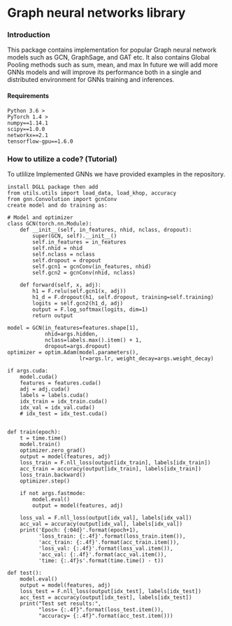 # Graph neural networks library 

### Introduction
This package contains implementation for popular Graph neural network models such as GCN, GraphSage, and GAT etc.
It also contains Global Pooling methods such as sum, mean, and max
In future we will add more GNNs models and will improve its performance both in a single
and distributed environment for GNNs training and inferences.

#### Requirements
```
Python 3.6 >
PyTorch 1.4 >
numpy==1.14.1
scipy==1.0.0
networkx==2.1
tensorflow-gpu==1.6.0
```

### How to utilize a code? (Tutorial)

To utlilize Implemented GNNs we have provided examples in the repository.
```
install DGLL package then add
from utils.utils import load_data, load_khop, accuracy
from gnn.Convolution import gcnConv
create model and do training as:

# Model and optimizer
class GCN(torch.nn.Module):
    def __init__(self, in_features, nhid, nclass, dropout):
        super(GCN, self).__init__()
        self.in_features = in_features
        self.nhid = nhid
        self.nclass = nclass
        self.dropout = dropout
        self.gcn1 = gcnConv(in_features, nhid)
        self.gcn2 = gcnConv(nhid, nclass)

    def forward(self, x, adj):
        h1 = F.relu(self.gcn1(x, adj))
        h1_d = F.dropout(h1, self.dropout, training=self.training)
        logits = self.gcn2(h1_d, adj)
        output = F.log_softmax(logits, dim=1)
        return output

model = GCN(in_features=features.shape[1],
            nhid=args.hidden,
            nclass=labels.max().item() + 1,
            dropout=args.dropout)
optimizer = optim.Adam(model.parameters(),
                       lr=args.lr, weight_decay=args.weight_decay)

if args.cuda:
    model.cuda()
    features = features.cuda()
    adj = adj.cuda()
    labels = labels.cuda()
    idx_train = idx_train.cuda()
    idx_val = idx_val.cuda()
    # idx_test = idx_test.cuda()


def train(epoch):
    t = time.time()
    model.train()
    optimizer.zero_grad()
    output = model(features, adj)
    loss_train = F.nll_loss(output[idx_train], labels[idx_train])
    acc_train = accuracy(output[idx_train], labels[idx_train])
    loss_train.backward()
    optimizer.step()

    if not args.fastmode:
        model.eval()
        output = model(features, adj)

    loss_val = F.nll_loss(output[idx_val], labels[idx_val])
    acc_val = accuracy(output[idx_val], labels[idx_val])
    print('Epoch: {:04d}'.format(epoch+1),
          'loss_train: {:.4f}'.format(loss_train.item()),
          'acc_train: {:.4f}'.format(acc_train.item()),
          'loss_val: {:.4f}'.format(loss_val.item()),
          'acc_val: {:.4f}'.format(acc_val.item()),
          'time: {:.4f}s'.format(time.time() - t))

def test():
    model.eval()
    output = model(features, adj)
    loss_test = F.nll_loss(output[idx_test], labels[idx_test])
    acc_test = accuracy(output[idx_test], labels[idx_test])
    print("Test set results:",
          "loss= {:.4f}".format(loss_test.item()),
          "accuracy= {:.4f}".format(acc_test.item()))
```






